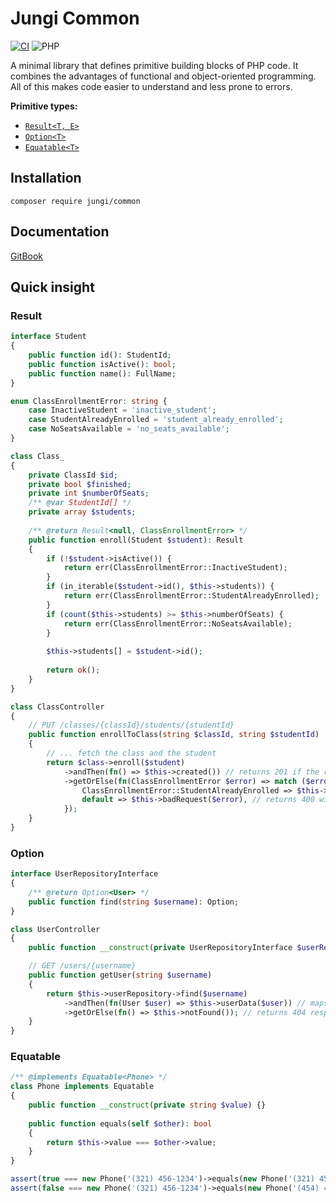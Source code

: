 # Jungi Common

[![CI](https://github.com/piku235/jungi-common/actions/workflows/continuous-integration.yml/badge.svg)](https://github.com/piku235/jungi-common/actions/workflows/continuous-integration.yml)
![PHP](https://img.shields.io/packagist/php-v/jungi/common)

A minimal library that defines primitive building blocks of PHP code. It combines the advantages of functional
and object-oriented programming. All of this makes code easier to understand and less prone to errors.

**Primitive types:**

* [`Result<T, E>`](https://piku235.gitbook.io/jungi-common/result)
* [`Option<T>`](https://piku235.gitbook.io/jungi-common/option)
* [`Equatable<T>`](https://piku235.gitbook.io/jungi-common/equatable)

## Installation

```text
composer require jungi/common
```

## Documentation

[GitBook](https://piku235.gitbook.io/jungi-common)

## Quick insight

### Result

```php
interface Student
{
    public function id(): StudentId;
    public function isActive(): bool;
    public function name(): FullName;
}

enum ClassEnrollmentError: string {
    case InactiveStudent = 'inactive_student';
    case StudentAlreadyEnrolled = 'student_already_enrolled';
    case NoSeatsAvailable = 'no_seats_available';
}

class Class_
{
    private ClassId $id;
    private bool $finished;
    private int $numberOfSeats;
    /** @var StudentId[] */
    private array $students;
    
    /** @return Result<null, ClassEnrollmentError> */
    public function enroll(Student $student): Result
    {
        if (!$student->isActive()) {
            return err(ClassEnrollmentError::InactiveStudent);
        }
        if (in_iterable($student->id(), $this->students)) {
            return err(ClassEnrollmentError::StudentAlreadyEnrolled);
        }
        if (count($this->students) >= $this->numberOfSeats) {
            return err(ClassEnrollmentError::NoSeatsAvailable);
        }
        
        $this->students[] = $student->id();
        
        return ok();
    }
}

class ClassController
{
    // PUT /classes/{classId}/students/{studentId}
    public function enrollToClass(string $classId, string $studentId)
    {
        // ... fetch the class and the student
        return $class->enroll($student)
            ->andThen(fn() => $this->created()) // returns 201 if the result is ok
            ->getOrElse(fn(ClassEnrollmentError $error) => match ($error) {
                ClassEnrollmentError::StudentAlreadyEnrolled => $this->noContent(), // returns 204
                default => $this->badRequest($error), // returns 400 with the error
            });
    }
}
```

### Option

```php
interface UserRepositoryInterface
{
    /** @return Option<User> */
    public function find(string $username): Option;
}

class UserController
{
    public function __construct(private UserRepositoryInterface $userRepository) {}

    // GET /users/{username}
    public function getUser(string $username)
    {
        return $this->userRepository->find($username)
            ->andThen(fn(User $user) => $this->userData($user)) // maps the user to its resource representation
            ->getOrElse(fn() => $this->notFound()); // returns 404 response in case of the "none" option
    }
}
```

### Equatable

```php
/** @implements Equatable<Phone> */
class Phone implements Equatable
{
    public function __construct(private string $value) {}
    
    public function equals(self $other): bool
    {
        return $this->value === $other->value;
    }
}

assert(true === new Phone('(321) 456-1234')->equals(new Phone('(321) 456-1234')));
assert(false === new Phone('(321) 456-1234')->equals(new Phone('(454) 456-1234')));
```
